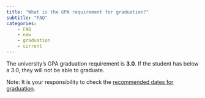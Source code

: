 ```yaml
---
title: "What is the GPA requirement for graduation?"
subtitle: "FAQ"
categories:
    - FAQ
    - new
    - graduation
    - current
---
```

The university’s GPA graduation requirement is **3.0**.  If the student has below a 3.0, they will not be able to graduate.

Note: It is your responsibility to check the <a href="https://semo.edu/student-support/academic-support/registrar/graduation/index.html#studentrecords" target="blank">recommended dates for graduation</a>.